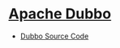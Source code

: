 # [Apache Dubbo](https://github.com/apache/incubator-dubbo)


* [Dubbo Source Code](https://github.com/SunnnyChan/SunnnyChan.github.io/tree/master/post/readme/sourcecode/apache-dubbo)